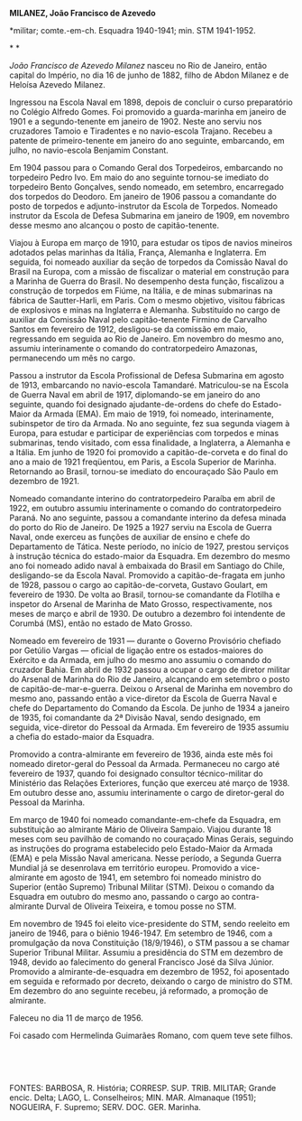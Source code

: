 **MILANEZ, João Francisco de Azevedo**

\*militar; comte.-em-ch. Esquadra 1940-1941; min. STM 1941-1952.

* *

*João Francisco de Azevedo Milanez* nasceu no Rio de Janeiro, então
capital do Império, no dia 16 de junho de 1882, filho de Abdon Milanez e
de Heloísa Azevedo Milanez.

Ingressou na Escola Naval em 1898, depois de concluir o curso
preparatório no Colégio Alfredo Gomes. Foi promovido a guarda-marinha em
janeiro de 1901 e a segundo-tenente em janeiro de 1902. Neste ano serviu
nos cruzadores Tamoio e Tiradentes e no navio-escola Trajano. Recebeu a
patente de primeiro-tenente em janeiro do ano seguinte, embarcando, em
julho, no navio-escola Benjamim Constant.

Em 1904 passou para o Comando Geral dos Torpedeiros, embarcando no
torpedeiro Pedro Ivo. Em maio do ano seguinte tornou-se imediato do
torpedeiro Bento Gonçalves, sendo nomeado, em setembro, encarregado dos
torpedos do Deodoro. Em janeiro de 1906 passou a comandante do posto de
torpedos e adjunto-instrutor da Escola de Torpedos. Nomeado instrutor da
Escola de Defesa Submarina em janeiro de 1909, em novembro desse mesmo
ano alcançou o posto de capitão-tenente.

Viajou à Europa em março de 1910, para estudar os tipos de navios
mineiros adotados pelas marinhas da Itália, França, Alemanha e
Inglaterra. Em seguida, foi nomeado auxiliar da seção de torpedos da
Comissão Naval do Brasil na Europa, com a missão de fiscalizar o
material em construção para a Marinha de Guerra do Brasil. No desempenho
desta função, fiscalizou a construção de torpedos em Fiúme, na Itália, e
de minas submarinas na fábrica de Sautter-Harli, em Paris. Com o mesmo
objetivo, visitou fábricas de explosivos e minas na Inglaterra e
Alemanha. Substituído no cargo de auxiliar da Comissão Naval pelo
capitão-tenente Firmino de Carvalho Santos em fevereiro de 1912,
desligou-se da comissão em maio, regressando em seguida ao Rio de
Janeiro. Em novembro do mesmo ano, assumiu interinamente o comando do
contratorpedeiro Amazonas, permanecendo um mês no cargo.

Passou a instrutor da Escola Profissional de Defesa Submarina em agosto
de 1913, embarcando no navio-escola Tamandaré. Matriculou-se na Escola
de Guerra Naval em abril de 1917, diplomando-se em janeiro do ano
seguinte, quando foi designado ajudante-de-ordens do chefe do
Estado-Maior da Armada (EMA). Em maio de 1919, foi nomeado,
interinamente, subinspetor de tiro da Armada. No ano seguinte, fez sua
segunda viagem à Europa, para estudar e participar de experiências com
torpedos e minas submarinas, tendo visitado, com essa finalidade, a
Inglaterra, a Alemanha e a Itália. Em junho de 1920 foi promovido a
capitão-de-corveta e do final do ano a maio de 1921 freqüentou, em
Paris, a Escola Superior de Marinha. Retornando ao Brasil, tornou-se
imediato do encouraçado São Paulo em dezembro de 1921.

Nomeado comandante interino do contratorpedeiro Paraíba em abril de
1922, em outubro assumiu interinamente o comando do contratorpedeiro
Paraná. No ano seguinte, passou a comandante interino da defesa minada
do porto do Rio de Janeiro. De 1925 a 1927 serviu na Escola de Guerra
Naval, onde exerceu as funções de auxiliar de ensino e chefe do
Departamento de Tática. Neste período, no início de 1927, prestou
serviços à instrução técnica do estado-maior da Esquadra. Em dezembro do
mesmo ano foi nomeado adido naval à embaixada do Brasil em Santiago do
Chile, desligando-se da Escola Naval. Promovido a capitão-de-fragata em
junho de 1928, passou o cargo ao capitão-de-corveta, Gustavo Goulart, em
fevereiro de 1930. De volta ao Brasil, tornou-se comandante da Flotilha
e inspetor do Arsenal de Marinha de Mato Grosso, respectivamente, nos
meses de março e abril de 1930. De outubro a dezembro foi intendente de
Corumbá (MS), então no estado de Mato Grosso.

Nomeado em fevereiro de 1931 — durante o Governo Provisório chefiado por
Getúlio Vargas — oficial de ligação entre os estados-maiores do Exército
e da Armada, em julho do mesmo ano assumiu o comando do cruzador Bahia.
Em abril de 1932 passou a ocupar o cargo de diretor militar do Arsenal
de Marinha do Rio de Janeiro, alcançando em setembro o posto de
capitão-de-mar-e-guerra. Deixou o Arsenal de Marinha em novembro do
mesmo ano, passando então a vice-diretor da Escola de Guerra Naval e
chefe do Departamento do Comando da Escola. De junho de 1934 a janeiro
de 1935, foi comandante da 2ª Divisão Naval, sendo designado, em
seguida, vice-diretor do Pessoal da Armada. Em fevereiro de 1935 assumiu
a chefia do estado-maior da Esquadra.

Promovido a contra-almirante em fevereiro de 1936, ainda este mês foi
nomeado diretor-geral do Pessoal da Armada. Permaneceu no cargo até
fevereiro de 1937, quando foi designado consultor técnico-militar do
Ministério das Relações Exteriores, função que exerceu até março de
1938. Em outubro desse ano, assumiu interinamente o cargo de
diretor-geral do Pessoal da Marinha.

Em março de 1940 foi nomeado comandante-em-chefe da Esquadra, em
substituição ao almirante Mário de Oliveira Sampaio. Viajou durante 18
meses com seu pavilhão de comando no couraçado Minas Gerais, seguindo as
instruções do programa estabelecido pelo Estado-Maior da Armada (EMA) e
pela Missão Naval americana. Nesse período, a Segunda Guerra Mundial já
se desenrolava em território europeu. Promovido a vice-almirante em
agosto de 1941, em setembro foi nomeado ministro do Superior (então
Supremo) Tribunal Militar (STM). Deixou o comando da Esquadra em outubro
do mesmo ano, passando o cargo ao contra-almirante Durval de Oliveira
Teixeira, e tomou posse no STM.

Em novembro de 1945 foi eleito vice-presidente do STM, sendo reeleito em
janeiro de 1946, para o biênio 1946-1947. Em setembro de 1946, com a
promulgação da nova Constituição (18/9/1946), o STM passou a se chamar
Superior Tribunal Militar. Assumiu a presidência do STM em dezembro de
1948, devido ao falecimento do general Francisco José da Silva Júnior.
Promovido a almirante-de-esquadra em dezembro de 1952, foi aposentado em
seguida e reformado por decreto, deixando o cargo de ministro do STM. Em
dezembro do ano seguinte recebeu, já reformado, a promoção de almirante.

Faleceu no dia 11 de março de 1956.

Foi casado com Hermelinda Guimarães Romano, com quem teve sete filhos.

 

 

FONTES: BARBOSA, R. História; CORRESP. SUP. TRIB. MILITAR; Grande encic.
Delta; LAGO, L. Conselheiros; MIN. MAR. Almanaque (1951); NOGUEIRA, F.
Supremo; SERV. DOC. GER. Marinha.

 
